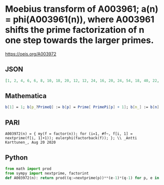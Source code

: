 # Moebius transform of A003961; a\(n\) \= phi\(A003961\(n\)\), where A003961 shifts the prime factorization of n one step towards the larger primes\.
https://oeis.org/A003972
## JSON
```JSON
[1, 2, 4, 6, 6, 8, 10, 18, 20, 12, 12, 24, 16, 20, 24, 54, 18, 40, 22, 36, 40, 24, 28, 72, 42, 32, 100, 60, 30, 48, 36, 162, 48, 36, 60, 120, 40, 44, 64, 108, 42, 80, 46, 72, 120, 56, 52, 216, 110, 84, 72, 96, 58, 200, 72, 180, 88, 60, 60, 144, 66, 72, 200, 486, 96, 96, 70]
```
## Mathematica
```Mathematica
b[1] = 1; b[p_?PrimeQ] := b[p] = Prime[ PrimePi[p] + 1]; b[n_] := b[n] = Times @@ (b[First[#]]^Last[#] &) /@ FactorInteger[n]; a[n_] := Sum[ MoebiusMu[n/d]*b[d], {d, Divisors[n]}]; Table[a[n], {n, 1, 70}]  (* _Jean-François Alcover_, Jul 18 2013 *)
```
## PARI
```PARI
A003972(n) = { my(f = factor(n)); for (i=1, #f~, f[i, 1] = nextprime(f[i, 1]+1)); eulerphi(factorback(f)); }; \\ _Antti Karttunen_, Aug 20 2020
```
## Python
```Python
from math import prod
from sympy import nextprime, factorint
def A003972(n): return prod((q:=nextprime(p))**(e-1)*(q-1) for p, e in factorint(n).items()) # _Chai Wah Wu_, Jul 18 2022
```

